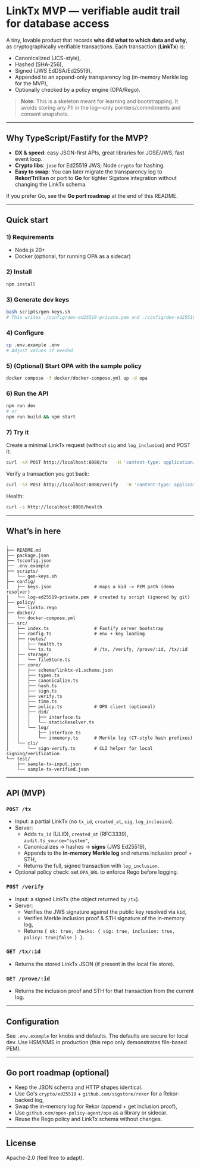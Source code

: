 # LinkTx MVP — verifiable audit trail for database access

A tiny, lovable product that records **who did what to which data and why**, as cryptographically verifiable transactions.
Each transaction (**LinkTx**) is:
- Canonicalized (JCS-style),
- Hashed (SHA-256),
- Signed (JWS EdDSA/Ed25519),
- Appended to an append-only transparency log (in-memory Merkle log for the MVP),
- Optionally checked by a policy engine (OPA/Rego).

> **Note:** This is a skeleton meant for learning and bootstrapping. It avoids storing any PII in the log—only pointers/commitments and consent snapshots.

---

## Why TypeScript/Fastify for the MVP?

- **DX & speed**: easy JSON-first APIs, great libraries for JOSE/JWS, fast event loop.
- **Crypto libs**: `jose` for Ed25519 JWS; Node `crypto` for hashing.
- **Easy to swap**: You can later migrate the transparency log to **Rekor/Trillian** or port to **Go** for tighter Sigstore integration without changing the LinkTx schema.

If you prefer Go, see the **Go port roadmap** at the end of this README.

---

## Quick start

### 1) Requirements
- Node.js 20+
- Docker (optional, for running OPA as a sidecar)

### 2) Install
```bash
npm install
```

### 3) Generate dev keys
```bash
bash scripts/gen-keys.sh
# This writes ./config/dev-ed25519-private.pem and ./config/dev-ed25519-public.pem
```

### 4) Configure
```bash
cp .env.example .env
# Adjust values if needed
```

### 5) (Optional) Start OPA with the sample policy
```bash
docker compose -f docker/docker-compose.yml up -d opa
```

### 6) Run the API
```bash
npm run dev
# or
npm run build && npm start
```

### 7) Try it

Create a minimal LinkTx request (without `sig` and `log_inclusion`) and POST it:

```bash
curl -sX POST http://localhost:8080/tx   -H 'content-type: application/json'   -d @test/sample-tx-input.json | jq .
```

Verify a transaction you got back:
```bash
curl -sX POST http://localhost:8080/verify   -H 'content-type: application/json'   -d @test/sample-tx-verified.json | jq .
```

Health:
```bash
curl -s http://localhost:8080/health
```

---

## What’s in here

```
.
├── README.md
├── package.json
├── tsconfig.json
├── .env.example
├── scripts/
│   └── gen-keys.sh
├── config/
│   ├── keys.json                # maps a kid -> PEM path (demo resolver)
│   └── log-ed25519-private.pem  # created by script (ignored by git)
├── policy/
│   └── linktx.rego
├── docker/
│   └── docker-compose.yml
├── src/
│   ├── index.ts                 # Fastify server bootstrap
│   ├── config.ts                # env + key loading
│   ├── routes/
│   │   ├── health.ts
│   │   └── tx.ts                # /tx, /verify, /prove/:id, /tx/:id
│   ├── storage/
│   │   └── fileStore.ts
│   ├── core/
│   │   ├── schema/linktx-v1.schema.json
│   │   ├── types.ts
│   │   ├── canonicalize.ts
│   │   ├── hash.ts
│   │   ├── sign.ts
│   │   ├── verify.ts
│   │   ├── time.ts
│   │   ├── policy.ts            # OPA client (optional)
│   │   ├── did/
│   │   │   ├── interface.ts
│   │   │   └── staticResolver.ts
│   │   └── log/
│   │       ├── interface.ts
│   │       └── inmemory.ts      # Merkle log (CT-style hash prefixes)
│   └── cli/
│       └── sign-verify.ts       # CLI helper for local signing/verification
└── test/
    ├── sample-tx-input.json
    └── sample-tx-verified.json
```

---

## API (MVP)

### `POST /tx`
- Input: a partial LinkTx (no `tx_id`, `created_at`, `sig`, `log_inclusion`).
- Server:
  - Adds `tx_id` (ULID), `created_at` (RFC3339), `audit.ts_source="system"`,
  - Canonicalizes → hashes → **signs** (JWS Ed25519),
  - Appends to the **in-memory Merkle log** and returns inclusion proof + STH,
  - Returns the full, signed transaction with `log_inclusion`.
- Optional policy check: set `OPA_URL` to enforce Rego before logging.

### `POST /verify`
- Input: a signed LinkTx (the object returned by `/tx`).
- Server:
  - Verifies the JWS signature against the public key resolved via `kid`,
  - Verifies Merkle inclusion proof & STH signature of the in-memory log,
  - Returns `{ ok: true, checks: { sig: true, inclusion: true, policy: true|false } }`.

### `GET /tx/:id`
- Returns the stored LinkTx JSON (if present in the local file store).

### `GET /prove/:id`
- Returns the inclusion proof and STH for that transaction from the current log.

---

## Configuration

See `.env.example` for knobs and defaults. The defaults are secure for local dev. Use HSM/KMS in production (this repo only demonstrates file-based PEM).

---

## Go port roadmap (optional)

- Keep the JSON schema and HTTP shapes identical.
- Use Go's `crypto/ed25519` + `github.com/sigstore/rekor` for a Rekor-backed log,
- Swap the in-memory log for Rekor (append + get inclusion proof),
- Use `github.com/open-policy-agent/opa` as a library or sidecar.
- Reuse the Rego policy and LinkTx schema without changes.

---

## License

Apache-2.0 (feel free to adapt).
